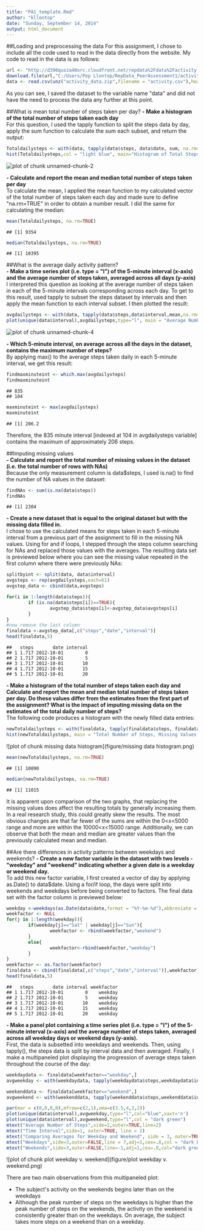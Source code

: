 ```yaml
---
title: "PA1_template.Rmd"
author: "kllontop"
date: "Sunday, September 14, 2014"
output: html_document
---
```

##Loading and preprocessing the data
For this assignment, I chose to include all the code used to read in the data directly from the website. My code to read in the data is as follows:


```r
url <- "http://d396qusza40orc.cloudfront.net/repdata%2Fdata%2Factivity.zip"
download.file(url,"C:/Users/Pep Llontop/RepData_PeerAssessment1/activity_data.zip")
data <- read.csv(unz("activity_data.zip",filename = "activity.csv"),header = TRUE,stringsAsFactors = FALSE)
```
As you can see, I saved the dataset to the variable name "data" and did not have the need to process the data any further at this point.

##What is mean total number of steps taken per day?
**- Make a histogram of the total number of steps taken each day**  
For this question, I used the tapply function to split the steps data by day, apply the sum function to calculate the sum each subset, and return the output: 

```r
Totaldailysteps <- with(data, tapply(data$steps, data$date, sum, na.rm=TRUE))
hist(Totaldailysteps,col = "light blue", main="Histogram of Total Steps Per Day",xlab = "Total Steps Per Day")
```

![plot of chunk unnamed-chunk-2](figure/unnamed-chunk-2.png) 

**- Calculate and report the mean and median total number of steps taken per day**  
To calculate the mean, I applied the mean function to my calculated vector of the total number of steps taken each day and made sure to define "na.rm=TRUE" in order to obtain a number result. I did the same for calculating the median:

```r
mean(Totaldailysteps, na.rm=TRUE) 
```

```
## [1] 9354
```

```r
median(Totaldailysteps, na.rm=TRUE)
```

```
## [1] 10395
```

##What is the average daily activity pattern?  
**- Make a time series plot (i.e. type = "l") of the 5-minute interval (x-axis) and the average number of steps taken, averaged across all days (y-axis)**  
I interpreted this question as looking at the average number of steps taken in each of the 5-minute intervals corresponding across each day. To get to this result, used tapply to subset the steps dataset by intervals and then apply the mean function to each interval subset. I then plotted the result:  

```r
avgdailysteps <- with(data, tapply(data$steps,data$interval,mean,na.rm=TRUE))
plot(unique(data$interval),avgdailysteps,type="l", main = "Average Number of Steps Per Time Interval",xlab = "5-Minute Time Intervals", ylab = "Average Number of Steps")
```

![plot of chunk unnamed-chunk-4](figure/unnamed-chunk-4.png) 

**- Which 5-minute interval, on average across all the days in the dataset, contains the maximum number of steps?**  
By applying max() to the average steps taken daily in each 5-minute interval, we get this result:  

```r
findmaxminuteint <- which.max(avgdailysteps)
findmaxminuteint
```

```
## 835 
## 104
```

```r
maxminuteint <- max(avgdailysteps)
maxminuteint
```

```
## [1] 206.2
```
Therefore, the 835 minute interval [indexed at 104 in avgdailysteps variable] contains the maximum of approximately 206 steps.

##Imputing missing values  
**- Calculate and report the total number of missing values in the dataset (i.e. the total number of rows with NAs)**  
Because the only measurement column is data$steps, I used is.na() to find the number of NA values in the dataset:  

```r
findNAs <- sum(is.na(data$steps))
findNAs
```

```
## [1] 2304
```

**- Create a new dataset that is equal to the original dataset but with the missing data filled in.**  
I chose to use the calculated means for steps taken in each 5-minute interval from a previous part of the assignment to fill in the missing NA values. Using for and if loops, I stepped through the steps column searching for NAs and replaced those values with the averages. The resulting data set is previewed below where you can see the missing value repeated in the first column where there were previously NAs:  

```r
splitbyint <- split(data, data$interval)
avgsteps <- rep(avgdailysteps,each=61)
avgstep_data <- cbind(data,avgsteps)

for(i in 1:length(data$steps)){
        if (is.na(data$steps[i])==TRUE){
                avgstep_data$steps[i]<-avgstep_data$avgsteps[i]
        }
}
#now remove the last column
finaldata <-avgstep_data[,c("steps","date","interval")]
head(finaldata,5)
```

```
##   steps       date interval
## 1 1.717 2012-10-01        0
## 2 1.717 2012-10-01        5
## 3 1.717 2012-10-01       10
## 4 1.717 2012-10-01       15
## 5 1.717 2012-10-01       20
```

**- Make a histogram of the total number of steps taken each day and Calculate and report the mean and median total number of steps taken per day. Do these values differ from the estimates from the first part of the assignment? What is the impact of imputing missing data on the estimates of the total daily number of steps?**  
The following code produces a histogram with the newly filled data entries:  

```r
newTotaldailysteps <- with(finaldata, tapply(finaldata$steps, finaldata$date, sum, na.rm=TRUE))
hist(newTotaldailysteps, main = "Total Number of Steps, Missing Values Added",xlab = "Total Number of Steps",col="light blue")
```

![plot of chunk missing data histogram](figure/missing data histogram.png) 

```r
mean(newTotaldailysteps, na.rm=TRUE)
```

```
## [1] 10890
```

```r
median(newTotaldailysteps, na.rm=TRUE)
```

```
## [1] 11015
```
It is apparent upon comparison of the two graphs, that replacing the missing values does affect the resulting totals by generally increasing them. In a real research study, this could greatly skew the results. The most obvious changes are that far fewer of the sums are within the 0<x<5000 range and more are within the 10000<x<15000 range. Additionally, we can observe that both the mean and median are greater values than the previously calculated mean and median.    

##Are there differences in activity patterns between weekdays and weekends?
**- Create a new factor variable in the dataset with two levels - "weekday" and "weekend" indicating whether a given date is a weekday or weekend day.**  
To add this new factor variable, I first created a vector of day by applying as.Date() to data$date. Using a for/if loop, the days were split into weekends and weekdays before being converted to factors. The final data set with the factor column is previewed below:

```r
weekday <-weekdays(as.Date(data$date,format = "%Y-%m-%d"),abbreviate = TRUE)
weekfactor <- NULL
for(j in 1:length(weekday)){
        if(weekday[j]=="Sat" | weekday[j]=="Sun"){
                weekfactor <- rbind(weekfactor,"weekend")
        }
        else{
                weekfactor<-rbind(weekfactor,"weekday")
        }
}
weekfactor <- as.factor(weekfactor)
finaldata <- cbind(finaldata[,c("steps","date","interval")],weekfactor)
head(finaldata,5)
```

```
##   steps       date interval weekfactor
## 1 1.717 2012-10-01        0    weekday
## 2 1.717 2012-10-01        5    weekday
## 3 1.717 2012-10-01       10    weekday
## 4 1.717 2012-10-01       15    weekday
## 5 1.717 2012-10-01       20    weekday
```
**- Make a panel plot containing a time series plot (i.e. type = "l") of the 5-minute interval (x-axis) and the average number of steps taken, averaged across all weekday days or weekend days (y-axis).**  
First, the data is subsetted into weekdays and weekends. Then, using tapply(), the steps data is split by interval data and then averaged. Finally, I make a multipaneled plot displaying the progression of average steps taken throughout the course of the day:  

```r
weekdaydata <- finaldata[weekfactor=="weekday",]
avgweekday <- with(weekdaydata, tapply(weekdaydata$steps,weekdaydata$interval,mean,na.rm=TRUE))

weekenddata <- finaldata[weekfactor=="weekend",]
avgweekend <- with(weekenddata, tapply(weekenddata$steps,weekenddata$interval,mean,na.rm=TRUE))

par(mar = c(0,0,0,0),mfrow=c(2,1),oma=c(3.5,4,2,2))
plot(unique(data$interval),avgweekday,type="l",col="blue",xaxt='n')
plot(unique(data$interval),avgweekend,type="l",col = "dark green")
mtext("Average Number of Steps",side=2,outer=TRUE,line=2)
mtext("Time Interval",side=1, outer=TRUE, line = 2)
mtext("Comparing Averages for Weekday and Weekend", side = 3, outer=TRUE, line = .5)
mtext("Weekdays",side=3,outer=FALSE,line = 7,adj=1,cex=.8,col = "dark blue")
mtext("Weekends",side=3,outer=FALSE,line=-1,adj=1,cex=.8,col="dark green")
```

![plot of chunk plot weekday v. weekend](figure/plot weekday v. weekend.png) 

There are two main observations from this multipaneled plot:  
- The subject's activity on the weekends begins later than on the weekdays  
- Although the peak number of steps on the weekdays is higher than the peak number of steps on the weekends, the activity on the weekend is consistently greater than on the weekdays. On average, the subject takes more steps on a weekend than on a weekday.
